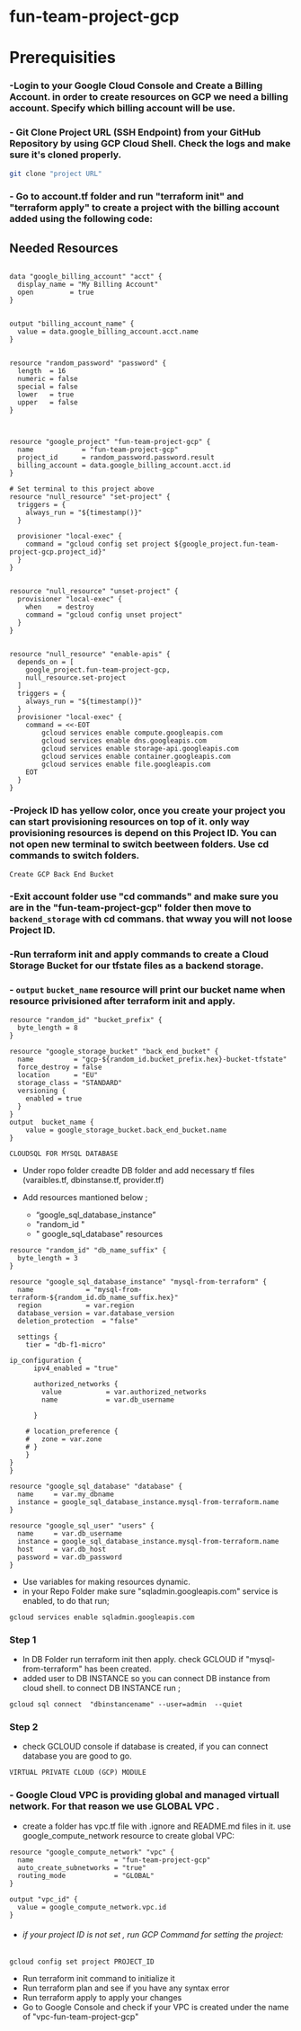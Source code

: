 # fun-team-project-gcp

# Prerequisities


### -Login to your Google Cloud Console and Create a Billing Account. in order to create resources on GCP we need a billing account. Specify which billing account will be use.

### - Git Clone Project URL (SSH Endpoint) from your GitHub Repository by using GCP Cloud Shell. Check the logs and make sure it's cloned properly.

```bash
git clone "project URL"
```

### - Go to account.tf folder and run "terraform init" and "terraform apply" to create a project with the billing account added using the following code:


## Needed Resources

```

data "google_billing_account" "acct" {
  display_name = "My Billing Account"
  open         = true
}


output "billing_account_name" {
  value = data.google_billing_account.acct.name
}


resource "random_password" "password" {
  length  = 16
  numeric = false
  special = false
  lower   = true
  upper   = false
}



resource "google_project" "fun-team-project-gcp" {
  name            = "fun-team-project-gcp"
  project_id      = random_password.password.result
  billing_account = data.google_billing_account.acct.id
}

# Set terminal to this project above
resource "null_resource" "set-project" {
  triggers = {
    always_run = "${timestamp()}"
  }

  provisioner "local-exec" {
    command = "gcloud config set project ${google_project.fun-team-project-gcp.project_id}"
  }
}


resource "null_resource" "unset-project" {
  provisioner "local-exec" {
    when    = destroy
    command = "gcloud config unset project"
  }
}


resource "null_resource" "enable-apis" {
  depends_on = [
    google_project.fun-team-project-gcp,
    null_resource.set-project
  ]
  triggers = {
    always_run = "${timestamp()}"
  }
  provisioner "local-exec" {
    command = <<-EOT
        gcloud services enable compute.googleapis.com
        gcloud services enable dns.googleapis.com
        gcloud services enable storage-api.googleapis.com
        gcloud services enable container.googleapis.com
        gcloud services enable file.googleapis.com
    EOT
  }
}
```

### -Projeck ID has yellow color, once you create your project you can start provisioning resources on top of it. only way provisioning resources is depend on this Project ID. You can not open new terminal to switch beetween folders. Use cd commands to switch folders. 

```
Create GCP Back End Bucket
```
### -Exit account folder use "cd commands" and make sure you are in the "fun-team-project-gcp" folder then move to ```backend_storage``` with cd commans. that wway you will not loose Project ID.

### -Run terraform init and apply commands to create a Cloud Storage Bucket for our tfstate files as a backend storage.

### - ```output``` ```bucket_name``` resource will print our bucket name when resource privisioned after terraform init and apply.

```
resource "random_id" "bucket_prefix" {
  byte_length = 8
}

resource "google_storage_bucket" "back_end_bucket" {
  name          = "gcp-${random_id.bucket_prefix.hex}-bucket-tfstate"
  force_destroy = false
  location      = "EU"
  storage_class = "STANDARD"
  versioning {
    enabled = true
  }
}
output  bucket_name {
    value = google_storage_bucket.back_end_bucket.name
}

```
```
CLOUDSQL FOR MYSQL DATABASE
```

- Under ropo folder creadte DB folder and add necessary tf files (varaibles.tf, dbinstanse.tf, provider.tf) 

- Add resources mantioned below ;
  - “google_sql_database_instance” 
  - "random_id " 
  - " google_sql_database" resources 
```
resource "random_id" "db_name_suffix" {
  byte_length = 3
}

resource "google_sql_database_instance" "mysql-from-terraform" {
  name             = "mysql-from-terraform-${random_id.db_name_suffix.hex}"
  region           = var.region
  database_version = var.database_version
  deletion_protection  = "false"

  settings {
    tier = "db-f1-micro"
    
ip_configuration {
      ipv4_enabled = "true"

      authorized_networks {
        value           = var.authorized_networks
        name            = var.db_username
        
      }
    
    # location_preference {
    #   zone = var.zone
    # }
    }
}
}
```

```
resource "google_sql_database" "database" {
  name     = var.my_dbname
  instance = google_sql_database_instance.mysql-from-terraform.name
}
```

```
resource "google_sql_user" "users" {
  name     = var.db_username
  instance = google_sql_database_instance.mysql-from-terraform.name
  host     = var.db_host
  password = var.db_password
}
```
- Use variables for making resources dynamic.
- in your Repo Folder make sure "sqladmin.googleapis.com" service is enabled, to do that run;
```
gcloud services enable sqladmin.googleapis.com

```
### Step 1
- In DB Folder run terraform init then apply. check GCLOUD if "mysql-from-terraform" has been created.
- added user to DB INSTANCE so you can connect DB instance from cloud shell. to connect DB INSTANCE run ;
```
gcloud sql connect  "dbinstancename" --user=admin  --quiet
```
### Step 2 
- check GCLOUD console if database is created, if you can connect database you are good to go.

```
VIRTUAL PRIVATE CLOUD (GCP) MODULE
```

### - Google Cloud VPC  is providing global and managed virtuall network. For that reason we use GLOBAL VPC .
 - create a folder has vpc.tf file with .ignore and README.md files in it. use google_compute_network resource to create global VPC:

```
resource "google_compute_network" "vpc" {
  name                    = "fun-team-project-gcp"
  auto_create_subnetworks = "true"
  routing_mode            = "GLOBAL"
}

output "vpc_id" {
  value = google_compute_network.vpc.id
}

```



- ###### if your project ID is not set , run GCP Command for setting the project: 

```
gcloud config set project PROJECT_ID
```
- Run terraform init command to initialize it
- Run terraform plan and see if you have any syntax error
- Run terraform apply to apply your changes
- Go to Google Console and check if your VPC is created under the name of "vpc-fun-team-project-gcp"